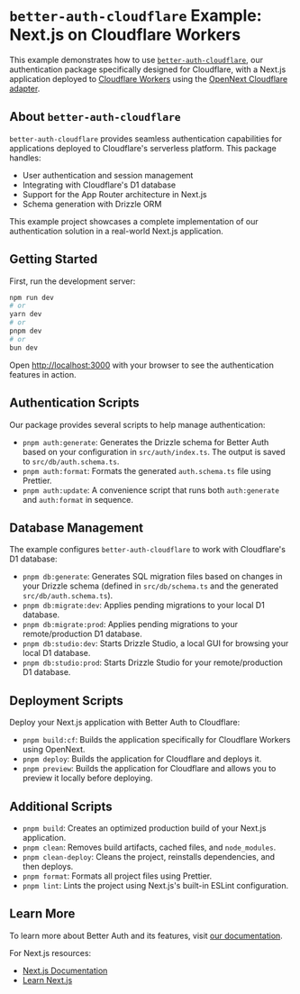 # `better-auth-cloudflare` Example: Next.js on Cloudflare Workers

This example demonstrates how to use [`better-auth-cloudflare`](https://github.com/better-auth/better-auth), our authentication package specifically designed for Cloudflare, with a Next.js application deployed to [Cloudflare Workers](https://workers.cloudflare.com/) using the [OpenNext Cloudflare adapter](https://github.com/opennextjs/opennextjs-cloudflare).

## About `better-auth-cloudflare`

`better-auth-cloudflare` provides seamless authentication capabilities for applications deployed to Cloudflare's serverless platform. This package handles:

- User authentication and session management
- Integrating with Cloudflare's D1 database
- Support for the App Router architecture in Next.js
- Schema generation with Drizzle ORM

This example project showcases a complete implementation of our authentication solution in a real-world Next.js application.

## Getting Started

First, run the development server:

```bash
npm run dev
# or
yarn dev
# or
pnpm dev
# or
bun dev
```

Open [http://localhost:3000](http://localhost:3000) with your browser to see the authentication features in action.

## Authentication Scripts

Our package provides several scripts to help manage authentication:

- `pnpm auth:generate`: Generates the Drizzle schema for Better Auth based on your configuration in `src/auth/index.ts`. The output is saved to `src/db/auth.schema.ts`.
- `pnpm auth:format`: Formats the generated `auth.schema.ts` file using Prettier.
- `pnpm auth:update`: A convenience script that runs both `auth:generate` and `auth:format` in sequence.

## Database Management

The example configures `better-auth-cloudflare` to work with Cloudflare's D1 database:

- `pnpm db:generate`: Generates SQL migration files based on changes in your Drizzle schema (defined in `src/db/schema.ts` and the generated `src/db/auth.schema.ts`).
- `pnpm db:migrate:dev`: Applies pending migrations to your local D1 database.
- `pnpm db:migrate:prod`: Applies pending migrations to your remote/production D1 database.
- `pnpm db:studio:dev`: Starts Drizzle Studio, a local GUI for browsing your local D1 database.
- `pnpm db:studio:prod`: Starts Drizzle Studio for your remote/production D1 database.

## Deployment Scripts

Deploy your Next.js application with Better Auth to Cloudflare:

- `pnpm build:cf`: Builds the application specifically for Cloudflare Workers using OpenNext.
- `pnpm deploy`: Builds the application for Cloudflare and deploys it.
- `pnpm preview`: Builds the application for Cloudflare and allows you to preview it locally before deploying.

## Additional Scripts

- `pnpm build`: Creates an optimized production build of your Next.js application.
- `pnpm clean`: Removes build artifacts, cached files, and `node_modules`.
- `pnpm clean-deploy`: Cleans the project, reinstalls dependencies, and then deploys.
- `pnpm format`: Formats all project files using Prettier.
- `pnpm lint`: Lints the project using Next.js's built-in ESLint configuration.

## Learn More

To learn more about Better Auth and its features, visit [our documentation](https://github.com/better-auth/better-auth).

For Next.js resources:
- [Next.js Documentation](https://nextjs.org/docs)
- [Learn Next.js](https://nextjs.org/learn)
